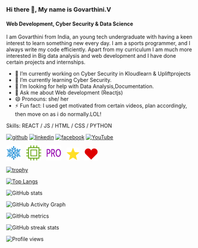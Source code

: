 ### Hi there 👋, My name is Govarthini.V
#### Web Development, Cyber Security & Data Science
I am Govarthini from India, an young tech undergraduate with having a keen interest to learn something new every day.
I am a sports programmer, and I always write my code efficiently. Apart from my curriculum I am much more interested in Big data analysis and web development and I have done certain projects and internships.

- 🔭 I’m currently working on Cyber Security in Kloudlearn & Upliftprojects
- 🌱 I’m currently learning Cyber Security.
- 🤔 I’m looking for help with Data Analysis,Documentation.
- 💬 Ask me about Web development (Reactjs)
- 😄 Pronouns: she/ her
- ⚡ Fun fact: I used get motivated from certain videos, plan accordingly, then move on as i do normally.LOL!

Skills:  REACT / JS / HTML / CSS / PYTHON 



[<img src='https://cdn.jsdelivr.net/npm/simple-icons@3.0.1/icons/github.svg' alt='github' height='40'>](https://github.com/Gomavijayan)  [<img src='https://cdn.jsdelivr.net/npm/simple-icons@3.0.1/icons/linkedin.svg' alt='linkedin' height='40'>](https://www.linkedin.com/in/https://www.linkedin.com/in/govarthini-v-93671517a//)  [<img src='https://cdn.jsdelivr.net/npm/simple-icons@3.0.1/icons/facebook.svg' alt='facebook' height='40'>](https://www.facebook.com/https://www.facebook.com/goma.vijayan.5/)  [<img src='https://cdn.jsdelivr.net/npm/simple-icons@3.0.1/icons/youtube.svg' alt='YouTube' height='40'>](https://www.youtube.com/channel/https://www.youtube.com/channel/UCo169ob4qGq0H69CoWrp5_Q)  

<a href='https://archiveprogram.github.com/'><img src='https://raw.githubusercontent.com/acervenky/animated-github-badges/master/assets/acbadge.gif' width='40' height='40'></a> <a href='https://docs.github.com/en/developers'><img src='https://raw.githubusercontent.com/acervenky/animated-github-badges/master/assets/devbadge.gif' width='40' height='40'></a> <a href='https://github.com/pricing'><img src='https://raw.githubusercontent.com/acervenky/animated-github-badges/master/assets/pro.gif' width='40' height='40'></a> <a href='https://stars.github.com/'><img src='https://raw.githubusercontent.com/acervenky/animated-github-badges/master/assets/starbadge.gif' width='35' height='35'></a> <a href='https://docs.github.com/en/github/supporting-the-open-source-community-with-github-sponsors'><img src='https://raw.githubusercontent.com/acervenky/animated-github-badges/master/assets/sponsorbadge.gif' width='35' height='35'></a> 

[![trophy](https://github-profile-trophy.vercel.app/?username=Gomavijayan&show_icons=true&theme=radical)](https://github.com/ryo-ma/github-profile-trophy)

[![Top Langs](https://github-readme-stats.vercel.app/api/top-langs/?username=Gomavijayan&show_icons=true&theme=radical)](https://github.com/anuraghazra/github-readme-stats)

![GitHub stats](https://github-readme-stats.vercel.app/api?username=Gomavijayan&show_icons=true&theme=radical)  

![GitHub Activity Graph](https://activity-graph.herokuapp.com/graph?username=Gomavijayan&show_icons=true&theme=radical)  

![GitHub metrics](https://metrics.lecoq.io/Gomavijayan)  

![GitHub streak stats](https://github-readme-streak-stats.herokuapp.com/?user=Gomavijayan&show_icons=true&theme=radical)  

![Profile views](https://gpvc.arturio.dev/Gomavijayan)  




